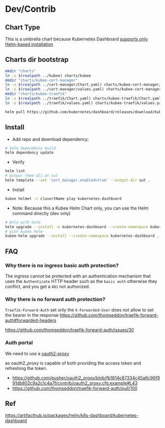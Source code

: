 # Dev/Contrib

## Chart Type

This is a umbrella chart because Kubernetes Dashboard [supports only Helm-based installation](https://github.com/kubernetes/dashboard?tab=readme-ov-file#installation)


## Charts dir bootstrap

```bash
mkdir "charts"
ln -s $(realpath ../kubee) charts/kubee
mkdir "charts/kubee-cert-manager"
ln -s $(realpath ../cert-manager/Chart.yaml) charts/kubee-cert-manager/Chart.yaml
ln -s $(realpath ../cert-manager/values.yaml) charts/kubee-cert-manager/values.yaml
mkdir "charts/kubee-traefik"
ln -s $(realpath ../traefik/Chart.yaml) charts/kubee-traefik/Chart.yaml
ln -s $(realpath ../traefik/values.yaml) charts/kubee-traefik/values.yaml

helm pull https://github.com/kubernetes/dashboard/releases/download/kubernetes-dashboard-7.10.4/kubernetes-dashboard-7.10.4.tgz -d charts --untar
```


## Install

* Add repo and download dependency:
```bash
# helm dependency build
helm dependency update
```
* Verify
```bash
helm lint
# output them all at out 
helm template --set 'cert_manager.enabled=true' --output-dir out .
```
* Install
```bash
kubee helmet -c clusertName play kubernetes-dashboard
```
* Note: Because this a Kubee Helm Chart only, you can use the Helm command directly (dev only)
```bash
# Only with helm
helm upgrade --install -n kubernetes-dashboard --create-namespace kubernetes-dashboard .
# with kubee helm
kubee-helm upgrade --install --create-namespace kubernetes-dashboard .
```

## FAQ

### Why there is no ingress basic auth protection?

The ingress cannot be protected with an authentication mechanism that uses the `Authenticate` HTTP header
such as the `basic auth` otherwise they conflict, and you get a `401` not authorized.

### Why there is no forward auth protection?

`Traefik-Forward-Auth` set only the `X-Forwarded-User` does not allow to set the bearer in the response
https://github.com/thomseddon/traefik-forward-auth#forwarded-headers

https://github.com/thomseddon/traefik-forward-auth/issues/30

### Auth portal


We need to use a [oauth2-proxy](https://oauth2-proxy.github.io/oauth2-proxy/configuration/providers/openid_connect)

as oauth2_proxy is capable of both providing the access token and refreshing the token.
* https://github.com/pusher/oauth2_proxy/blob/fb1614c87334c45a6c96f991db802c9a2c1c4a7f/contrib/oauth2_proxy.cfg.example#L43
* https://github.com/thomseddon/traefik-forward-auth/pull/100

## Ref
https://artifacthub.io/packages/helm/k8s-dashboard/kubernetes-dashboard 